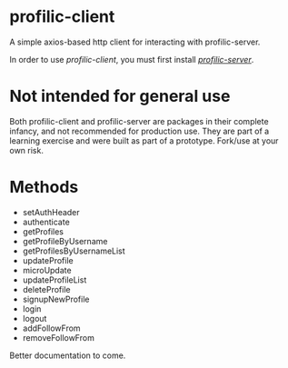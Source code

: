 # profilic-client
A simple axios-based http client for interacting with profilic-server.

In order to use *profilic-client*, you must first install *[profilic-server](https://github.com/lululeon/profilic-server)*.

# Not intended for general use
Both profilic-client and profilic-server are packages in their complete infancy, and not recommended for production use. They are part of a learning exercise and were built as part of a prototype. Fork/use at your own risk.

# Methods
- setAuthHeader
- authenticate
- getProfiles
- getProfileByUsername
- getProfilesByUsernameList
- updateProfile
- microUpdate
- updateProfileList
- deleteProfile
- signupNewProfile
- login
- logout
- addFollowFrom
- removeFollowFrom

Better documentation to come.